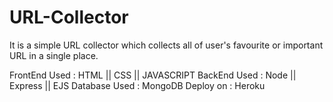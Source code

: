 # URL-Collector
It is a simple URL collector which collects all of user's favourite or important URL in a single place.

FrontEnd Used : HTML || CSS || JAVASCRIPT
BackEnd Used  : Node || Express || EJS
Database Used : MongoDB
Deploy on     : Heroku
